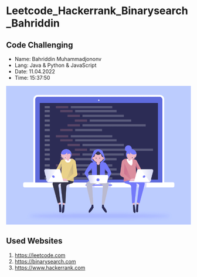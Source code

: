 # Leetcode_Hackerrank_Binarysearch_Bahriddin

## Code Challenging

* Name: Bahriddin Muhammadjononv
* Lang: Java & Python & JavaScript
* Date: 11.04.2022
* Time: 15:37:50

<img src="./src/Bahriddin_Muhammadjonov_githhub.gif" alt="Code Chalange">

## Used Websites
1. https://leetcode.com
2. https://binarysearch.com
3. https://www.hackerrank.com

